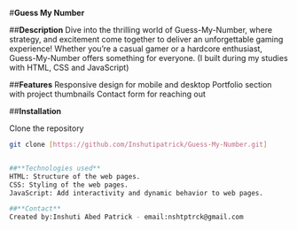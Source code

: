 #**Guess My Number**

##**Description**
Dive into the thrilling world of Guess-My-Number, where strategy, and excitement come together to deliver an unforgettable gaming experience! Whether you’re a casual gamer or a hardcore enthusiast, Guess-My-Number offers something for everyone. (I built during my studies with HTML, CSS and JavaScript)

##**Features**
Responsive design for mobile and desktop
Portfolio section with project thumbnails
Contact form for reaching out

##**Installation**

Clone the repository
```bash
git clone [https://github.com/Inshutipatrick/Guess-My-Number.git]


##**Technologies used**
HTML: Structure of the web pages.
CSS: Styling of the web pages.
JavaScript: Add interactivity and dynamic behavior to web pages.

##**Contact**
Created by:Inshuti Abed Patrick - email:nshtptrck@gmail.com
